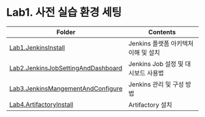 # Lab1. 사전 실습 환경 세팅
| Folder                                                                              | Contents                            |
|-                                                                                    |-                                    |
|[Lab1.JenkinsInstall](Lab1.JenkinsInstall/README.md)                                 |Jenkins 플랫폼 아키텍처 이해 및 설치 |
|[Lab2.JenkinsJobSettingAndDashboard](Lab2.JenkinsJobSettingAndDashboard/README.md)   |Jenkins Job 설정 및 대시보드 사용법  |
|[Lab3.JenkinsMangementAndConfigure](Lab3.JenkinsMangementAndConfigure/README.md)     |Jenkins 관리 및 구성 방법            |
|[Lab4.ArtifactoryInstall](Lab4.ArtifactoryInstall/README.md)                         |Artifactory 설치                     |
